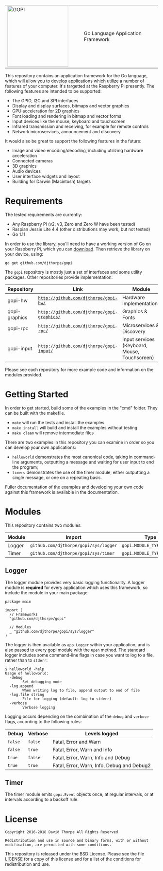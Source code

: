 
<table style="border-color: white;"><tr>
  <td width="50%">
    <img src="https://raw.githubusercontent.com/djthorpe/gopi/master/etc/images/gopi-800x388.png" alt="GOPI" style="width:200px">
  </td><td>
    Go Language Application Framework
  </td>
</tr></table>

This repository contains an application framework for the Go language, which
will allow you to develop applications which utilize a number of features
of your computer. It's targetted at the Raspberry Pi presently. The following
features are intended to be supported:

  * The GPIO, I2C and SPI interfaces
  * Display and display surfaces, bitmaps and vector graphics
  * GPU acceleration for 2D graphics
  * Font loading and rendering in bitmap and vector forms
  * Input devices like the mouse, keyboard and touchscreen
  * Infrared transmission and receiving, for example for remote controls
  * Network microservices, announcement and discovery

It would also be great to support the following features in the future:

  * Image and video encoding/decoding, including utilizing hardware
    acceleration
  * Connected cameras
  * 3D graphics
  * Audio devices
  * User interface widgets and layout
  * Building for Darwin (Macintosh) targets

# Requirements

The tested requirements are currently:

  * Any Raspberry Pi (v2, v3, Zero and Zero W have been tested)
  * Raspian Jessie Lite 4.4 (other distributions may work, but not tested)
  * Go 1.11

In order to use the library, you'll need to have a working version of Go on 
your Raspberry Pi, which you can [download](https://golang.org/dl/). Then 
retrieve the library on your device, using:

```
go get github.com/djthorpe/gopi
```

The `gopi` repository is mostly just a set of interfaces and some utility packages.
Other repositories provide implementation:

| Repository    | Link   | Module |
| ------------- | ------ | ---- |
| gopi-hw       | [`http://github.com/djthorpe/gopi-hw/`](http://github.com/djthorpe/gopi-hw/) | Hardware implementations  |
| gopi-graphics | [`http://github.com/djthorpe/gopi-graphics/`](http://github.com/djthorpe/gopi-graphics/) | Graphics & Fonts |
| gopi-rpc      | [`http://github.com/djthorpe/gopi-rpc/`](http://github.com/djthorpe/gopi-rpc/) | Microservices & Discovery |
| gopi-input    | [`http://github.com/djthorpe/gopi-input/`](http://github.com/djthorpe/gopi-input/) | Input services (Keyboard, Mouse, Touchscreen) |

Please see each repository for more example code and information on the modules provided.

# Getting Started

In order to get started, build some of the examples in the "cmd" folder. They
can be built with the makefile.

  * `make` will run the tests and install the examples
  * `make install` will build and install the examples without testing
  * `make clean` will remove intermediate files

There are two examples in this repository you can examine in order so you can
develop your own applications:

  * `helloworld` demonstrates the most canonical code, taking in command-line
    arguments, outputting a message and waiting for user input to end the
    program;
  * `timers` demonstrates the use of the timer module, either outputting a
    single message, or one on a repeating basis.

Fuller documentation of the examples and developing your own code against this 
framework is available in the documentation.

# Modules

This repository contains two modules:

| Module | Import | Type | Name |
| -------- | ------ | ---- | ---- |
| Logger | `github.com/djthorpe/gopi/sys/logger` | `gopi.MODULE_TYPE_LOGGER` | `sys/logger` |
| Timer | `github.com/djthorpe/gopi/sys/timer` | `gopi.MODULE_TYPE_TIMER` | `sys/timer` |

## Logger

The logger module provides very basic logging functionality. A logger module is **required**
for every application which uses this framework, so include the module in your main package:

```
package main

import (
  // Frameworks
  "github.com/djthorpe/gopi"

  // Modules
  _ "github.com/djthorpe/gopi/sys/logger"
)
```

The logger is then available as `app.Logger` within your application, and is also passed
to every gopi module with the `Open` method. The standard logger includes some command-line
flags in case you want to log to a file, rather than to `stderr`:

```
$ helloworld -help
Usage of helloworld:
  -debug
    	Set debugging mode
  -log.append
    	When writing log to file, append output to end of file
  -log.file string
    	File for logging (default: log to stderr)
  -verbose
    	Verbose logging
```

Logging occurs depending on the combination of the `debug` and `verbose` flags, according to
the following rules:

| Debug   | Verbose | Levels logged         |
| ------- | ------- | --------------------- |
| `false` | `false` | Fatal, Error and Warn |
| `false` | `true`  | Fatal, Error, Warn and Info |
| `true`  | `false` | Fatal, Error, Warn, Info and Debug |
| `true`  | `true`  | Fatal, Error, Warn, Info, Debug and Debug2 |


## Timer

The timer module emits `gopi.Event` objects once, at regular intervals,
or at intervals according to a backoff rule.

# License

```
Copyright 2016-2018 David Thorpe All Rights Reserved

Redistribution and use in source and binary forms, with or without 
modification, are permitted with some conditions. 
```

This repository is released under the BSD License. Please see the file
[LICENSE](LICENSE.md) for a copy of this license and for a list of the
conditions for redistribution and use.
